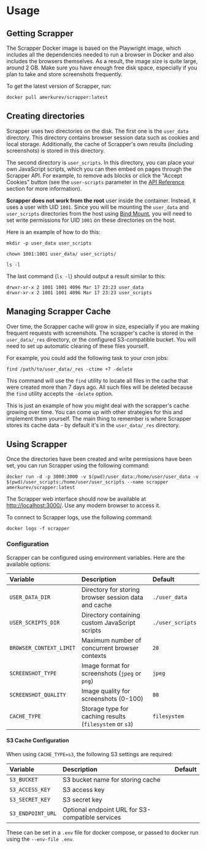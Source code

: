 # Usage

## Getting Scrapper
The Scrapper Docker image is based on the Playwright image, which includes all the dependencies needed to run a browser in Docker and also includes the browsers themselves.
As a result, the image size is quite large, around 2 GB. Make sure you have enough free disk space, especially if you plan to take and store screenshots frequently.

To get the latest version of Scrapper, run:
```console
docker pull amerkurev/scrapper:latest
```

## Creating directories
Scrapper uses two directories on the disk. The first one is the `user_data` directory. This directory contains browser session data such as cookies and local storage.
Additionally, the cache of Scrapper's own results (including screenshots) is stored in this directory.

The second directory is `user_scripts`. In this directory, you can place your own JavaScript scripts, which you can then embed on pages through the Scrapper API.
For example, to remove ads blocks or click the "Accept Cookies" button (see the `user-scripts` parameter in the [API Reference](/sections/api) section for more information).

**Scrapper does not work from the root** user inside the container. Instead, it uses a user with UID `1001`.
Since you will be mounting the `user_data` and `user_scripts` directories from the host using [Bind Mount](https://docs.docker.com/storage/bind-mounts/), you will need to set write permissions for UID `1001` on these directories on the host. 

Here is an example of how to do this:
```console
mkdir -p user_data user_scripts

chown 1001:1001 user_data/ user_scripts/

ls -l
```
The last command (`ls -l`) should output a result similar to this:
```
drwxr-xr-x 2 1001 1001 4096 Mar 17 23:23 user_data
drwxr-xr-x 2 1001 1001 4096 Mar 17 23:23 user_scripts
```

## Managing Scrapper Cache
Over time, the Scrapper cache will grow in size, especially if you are making frequent requests with screenshots.
The scrapper's cache is stored in the `user_data/_res` directory, or the configured S3-compatible bucket. You will need to set up automatic clearing of these files yourself.

For example, you could add the following task to your cron jobs:
```console
find /path/to/user_data/_res -ctime +7 -delete
```
This command will use the `find` utility to locate all files in the cache that were created more than 7 days ago. All such files will be deleted because the `find` utility accepts the `-delete` option.

This is just an example of how you might deal with the scrapper's cache growing over time. You can come up with other strategies for this and implement them yourself.
The main thing to remember is where Scrapper stores its cache data - by default it's in the `user_data/_res` directory.

## Using Scrapper
Once the directories have been created and write permissions have been set, you can run Scrapper using the following command:
```console
docker run -d -p 3000:3000 -v $(pwd)/user_data:/home/user/user_data -v $(pwd)/user_scripts:/home/user/user_scripts --name scrapper amerkurev/scrapper:latest
```
The Scrapper web interface should now be available at [http://localhost:3000/](http://localhost:3000/). Use any modern browser to access it.

To connect to Scrapper logs, use the following command:
```console
docker logs -f scrapper
```

### Configuration
Scrapper can be configured using environment variables. Here are the available options:

| Variable | Description | Default |
|:---------|:------------|:--------|
| `USER_DATA_DIR` | Directory for storing browser session data and cache | `./user_data` |
| `USER_SCRIPTS_DIR` | Directory containing custom JavaScript scripts | `./user_scripts` |
| `BROWSER_CONTEXT_LIMIT` | Maximum number of concurrent browser contexts | `20` |
| `SCREENSHOT_TYPE` | Image format for screenshots (`jpeg` or `png`) | `jpeg` |
| `SCREENSHOT_QUALITY` | Image quality for screenshots (0-100) | `80` |
| `CACHE_TYPE` | Storage type for caching results (`filesystem` or `s3`) | `filesystem` |

#### S3 Cache Configuration
When using `CACHE_TYPE=s3`, the following S3 settings are required:

| Variable | Description | Default |
|:---------|:------------|:--------|
| `S3_BUCKET` | S3 bucket name for storing cache | |
| `S3_ACCESS_KEY` | S3 access key | |
| `S3_SECRET_KEY` | S3 secret key | |
| `S3_ENDPOINT_URL` | Optional endpoint URL for S3-compatible services | |

These can be set in a `.env` file for docker compose, or passed to docker run using the `--env-file .env`.